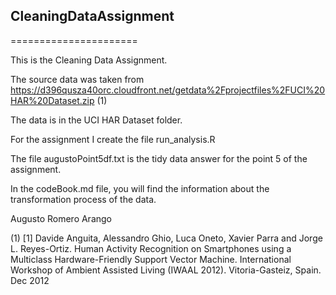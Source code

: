 ## CleaningDataAssignment
======================

This is the Cleaning Data Assignment.

The source data was taken from https://d396qusza40orc.cloudfront.net/getdata%2Fprojectfiles%2FUCI%20HAR%20Dataset.zip (1)

The data is in the UCI HAR Dataset folder.

For the assignment I create the file run_analysis.R

The file augustoPoint5df.txt is the tidy data answer for the point 5 of the assignment.

In the codeBook.md file, you will find the information about the transformation process of the data.


Augusto Romero Arango


(1) [1] Davide Anguita, Alessandro Ghio, Luca Oneto, Xavier Parra and Jorge L. Reyes-Ortiz. Human Activity Recognition on Smartphones using a Multiclass Hardware-Friendly Support Vector Machine. International Workshop of Ambient Assisted Living (IWAAL 2012). Vitoria-Gasteiz, Spain. Dec 2012
